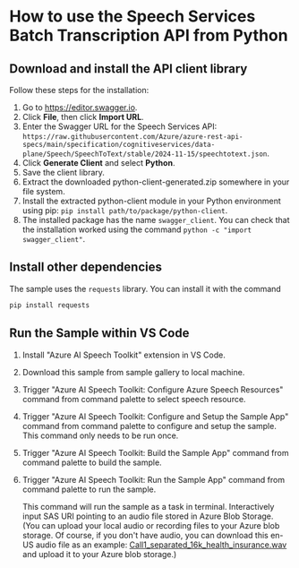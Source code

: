 # How to use the Speech Services Batch Transcription API from Python

## Download and install the API client library

Follow these steps for the installation:

1. Go to https://editor.swagger.io.
1. Click **File**, then click **Import URL**.
1. Enter the Swagger URL for the Speech Services API: `https://raw.githubusercontent.com/Azure/azure-rest-api-specs/main/specification/cognitiveservices/data-plane/Speech/SpeechToText/stable/2024-11-15/speechtotext.json`.
1. Click **Generate Client** and select **Python**.
1. Save the client library.
1. Extract the downloaded python-client-generated.zip somewhere in your file system.
1. Install the extracted python-client module in your Python environment using pip: `pip install path/to/package/python-client`.
1. The installed package has the name `swagger_client`. You can check that the installation worked using the command `python -c "import swagger_client"`.

## Install other dependencies

The sample uses the `requests` library. You can install it with the command

```bash
pip install requests
```

## Run the Sample within VS Code
1. Install "Azure AI Speech Toolkit" extension in VS Code.
2. Download this sample from sample gallery to local machine.
3. Trigger "Azure AI Speech Toolkit: Configure Azure Speech Resources" command from command palette to select speech resource.
4. Trigger "Azure AI Speech Toolkit: Configure and Setup the Sample App" command from command palette to configure and setup the sample. This command only needs to be run once.
5. Trigger "Azure AI Speech Toolkit: Build the Sample App" command from command palette to build the sample.
6. Trigger "Azure AI Speech Toolkit: Run the Sample App" command from command palette to run the sample.

    This command will run the sample as a task in terminal. Interactively input SAS URI pointing to an audio file stored in Azure Blob Storage. (You can upload your local audio or recording files to your Azure blob storage. Of course, if you don't have audio, you can download this en-US audio file as an example: [Call1_separated_16k_health_insurance.wav](https://github.com/Azure-Samples/cognitive-services-speech-sdk/raw/master/scenarios/call-center/sampledata/Call1_separated_16k_health_insurance.wav) and upload it to your Azure blob storage.)

